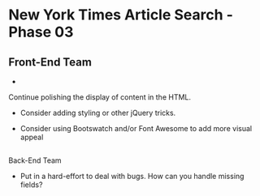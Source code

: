 # New York Times Article Search - Phase 03

## Front-End Team

* 
Continue polishing the display of content in the HTML.


* Consider adding styling or other jQuery tricks.


* Consider using Bootswatch and/or 
Font Awesome to add more visual appeal

## 
Back-End Team

* Put in a hard-effort to deal with bugs. How can you handle missing fields?
